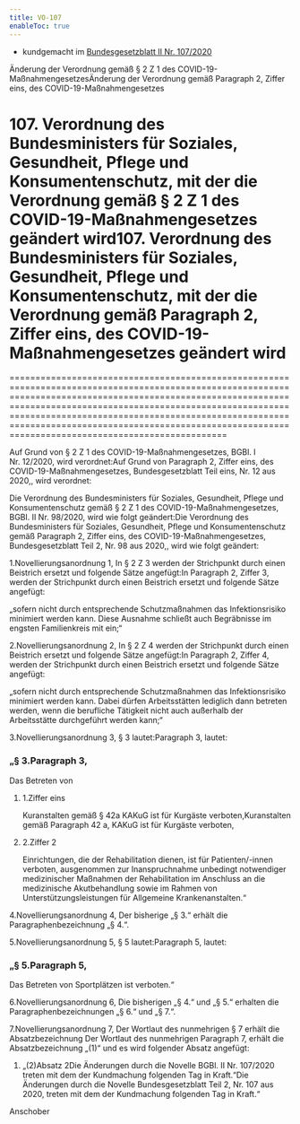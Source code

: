```yaml
---
title: VO-107
enableToc: true
---
```


* kundgemacht im [Bundesgesetzblatt II Nr. 107/2020](https://www.ris.bka.gv.at/eli/bgbl/II/2020/107)

Änderung der Verordnung gemäß § 2 Z 1 des COVID-19-MaßnahmengesetzesÄnderung der Verordnung gemäß Paragraph 2, Ziffer eins, des COVID-19-Maßnahmengesetzes

# 107\. Verordnung des Bundesministers für Soziales, Gesundheit, Pflege und Konsumentenschutz, mit der die Verordnung gemäß § 2 Z 1 des COVID-19-Maßnahmengesetzes geändert wird107\. Verordnung des Bundesministers für Soziales, Gesundheit, Pflege und Konsumentenschutz, mit der die Verordnung gemäß Paragraph 2, Ziffer eins, des COVID-19-Maßnahmengesetzes geändert wird
==============================================================================================================================================================================================================================================================================================================================================================================

Auf Grund von § 2 Z 1 des COVID-19-Maßnahmengesetzes, BGBl. I Nr. 12/2020, wird verordnet:Auf Grund von Paragraph 2, Ziffer eins, des COVID-19-Maßnahmengesetzes, Bundesgesetzblatt Teil eins, Nr. 12 aus 2020,, wird verordnet:

Die Verordnung des Bundesministers für Soziales, Gesundheit, Pflege und Konsumentenschutz gemäß § 2 Z 1 des COVID-19-Maßnahmengesetzes, BGBl. II Nr. 98/2020, wird wie folgt geändert:Die Verordnung des Bundesministers für Soziales, Gesundheit, Pflege und Konsumentenschutz gemäß Paragraph 2, Ziffer eins, des COVID-19-Maßnahmengesetzes, Bundesgesetzblatt Teil 2, Nr. 98 aus 2020,, wird wie folgt geändert:

1.Novellierungsanordnung 1, In § 2 Z 3 werden der Strichpunkt durch einen Beistrich ersetzt und folgende Sätze angefügt:In Paragraph 2, Ziffer 3, werden der Strichpunkt durch einen Beistrich ersetzt und folgende Sätze angefügt:

„sofern nicht durch entsprechende Schutzmaßnahmen das Infektionsrisiko minimiert werden kann. Diese Ausnahme schließt auch Begräbnisse im engsten Familienkreis mit ein;“

2.Novellierungsanordnung 2, In § 2 Z 4 werden der Strichpunkt durch einen Beistrich ersetzt und folgende Sätze angefügt:In Paragraph 2, Ziffer 4, werden der Strichpunkt durch einen Beistrich ersetzt und folgende Sätze angefügt:

„sofern nicht durch entsprechende Schutzmaßnahmen das Infektionsrisiko minimiert werden kann. Dabei dürfen Arbeitsstätten lediglich dann betreten werden, wenn die berufliche Tätigkeit nicht auch außerhalb der Arbeitsstätte durchgeführt werden kann;“

3.Novellierungsanordnung 3, § 3 lautet:Paragraph 3, lautet:

### „§ 3.Paragraph 3,

Das Betreten von

1.  1.Ziffer eins
    
    Kuranstalten gemäß § 42a KAKuG ist für Kurgäste verboten,Kuranstalten gemäß Paragraph 42 a, KAKuG ist für Kurgäste verboten,
    
2.  2.Ziffer 2
    
    Einrichtungen, die der Rehabilitation dienen, ist für Patienten/-innen verboten, ausgenommen zur Inanspruchnahme unbedingt notwendiger medizinischer Maßnahmen der Rehabilitation im Anschluss an die medizinische Akutbehandlung sowie im Rahmen von Unterstützungsleistungen für Allgemeine Krankenanstalten.“
    

4.Novellierungsanordnung 4, Der bisherige „§ 3.“ erhält die Paragraphenbezeichnung „§ 4.“.

5.Novellierungsanordnung 5, § 5 lautet:Paragraph 5, lautet:

### „§ 5.Paragraph 5,

Das Betreten von Sportplätzen ist verboten.“

6.Novellierungsanordnung 6, Die bisherigen „§ 4.“ und „§ 5.“ erhalten die Paragraphenbezeichnungen „§ 6.“ und „§ 7.“.

7.Novellierungsanordnung 7, Der Wortlaut des nunmehrigen § 7 erhält die Absatzbezeichnung Der Wortlaut des nunmehrigen Paragraph 7, erhält die Absatzbezeichnung „(1)“ und es wird folgender Absatz angefügt:

1.  „(2)Absatz 2Die Änderungen durch die Novelle BGBl. II Nr. 107/2020 treten mit dem der Kundmachung folgenden Tag in Kraft.“Die Änderungen durch die Novelle Bundesgesetzblatt Teil 2, Nr. 107 aus 2020, treten mit dem der Kundmachung folgenden Tag in Kraft.“
    

Anschober
